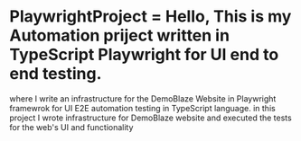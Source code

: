 # PlaywrightProject = Hello, This is my Automation priject written in TypeScript Playwright for UI end to end testing.
where I write an infrastructure for the DemoBlaze Website in Playwright framewrok for UI E2E automation testing in TypeScript language.
in this project I wrote infrastructure for DemoBlaze website and executed the tests for the web's UI and functionality 
